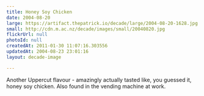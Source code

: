 ```yaml
---
title: Honey Soy Chicken
date: 2004-08-20
large: https://artifact.thepatrick.io/decade/large/2004-08-20-1628.jpg
small: http://cdn.m.ac.nz/decade/images/small/20040820.jpg
flickrUrl: null
photoId: null
createdAt: 2011-01-30 11:07:16.303556
updatedAt: 2004-08-23 23:01:16
layout: decade-image

---
```

Another Uppercut flavour - amazingly actually tasted like, you guessed it, honey soy chicken. Also found in the vending machine at work.
